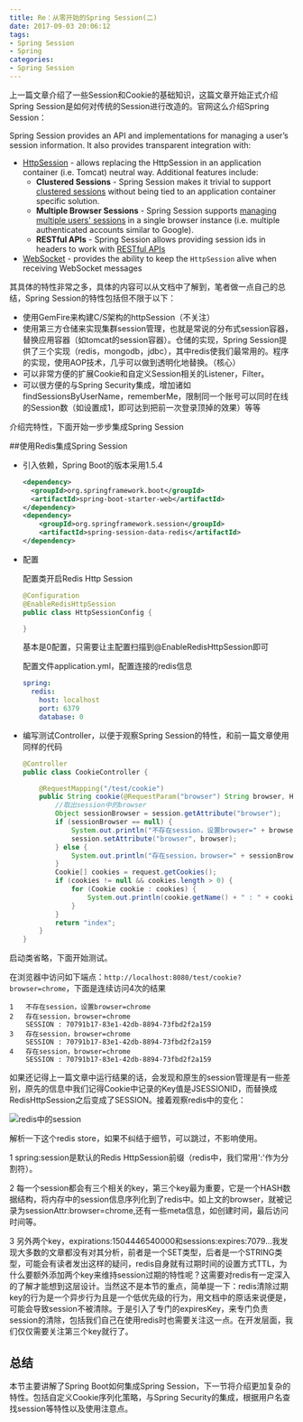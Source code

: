 ```yaml
---
title: Re：从零开始的Spring Session(二)
date: 2017-09-03 20:06:12
tags: 
- Spring Session
- Spring
categories:
- Spring Session
---
```


上一篇文章介绍了一些Session和Cookie的基础知识，这篇文章开始正式介绍Spring Session是如何对传统的Session进行改造的。官网这么介绍Spring Session：

Spring Session provides an API and implementations for managing a user’s session information. It also provides transparent integration with:

- [HttpSession](https://docs.spring.io/spring-session/docs/1.3.1.RELEASE/reference/html5/#httpsession) - allows replacing the HttpSession in an application container (i.e. Tomcat) neutral way. Additional features include:
  - **Clustered Sessions** - Spring Session makes it trivial to support [clustered sessions](https://docs.spring.io/spring-session/docs/1.3.1.RELEASE/reference/html5/#httpsession-redis) without being tied to an application container specific solution.
  - **Multiple Browser Sessions** - Spring Session supports [managing multiple users' sessions](https://docs.spring.io/spring-session/docs/1.3.1.RELEASE/reference/html5/#httpsession-multi) in a single browser instance (i.e. multiple authenticated accounts similar to Google).
  - **RESTful APIs** - Spring Session allows providing session ids in headers to work with [RESTful APIs](https://docs.spring.io/spring-session/docs/1.3.1.RELEASE/reference/html5/#httpsession-rest)
- [WebSocket](https://docs.spring.io/spring-session/docs/1.3.1.RELEASE/reference/html5/#websocket) - provides the ability to keep the `HttpSession` alive when receiving WebSocket messages

其具体的特性非常之多，具体的内容可以从文档中了解到，笔者做一点自己的总结，Spring Session的特性包括但不限于以下：

- 使用GemFire来构建C/S架构的httpSession（不关注）
- 使用第三方仓储来实现集群session管理，也就是常说的分布式session容器，替换应用容器（如tomcat的session容器）。仓储的实现，Spring Session提供了三个实现（redis，mongodb，jdbc），其中redis使我们最常用的。程序的实现，使用AOP技术，几乎可以做到透明化地替换。（核心）
- 可以非常方便的扩展Cookie和自定义Session相关的Listener，Filter。
- 可以很方便的与Spring Security集成，增加诸如findSessionsByUserName，rememberMe，限制同一个账号可以同时在线的Session数（如设置成1，即可达到把前一次登录顶掉的效果）等等

介绍完特性，下面开始一步步集成Spring Session

<!-- more -->

##使用Redis集成Spring Session 

- 引入依赖，Spring Boot的版本采用1.5.4

  ```xml
  <dependency>
    <groupId>org.springframework.boot</groupId>
    <artifactId>spring-boot-starter-web</artifactId>
  </dependency>
  <dependency>
      <groupId>org.springframework.session</groupId>
      <artifactId>spring-session-data-redis</artifactId>
  </dependency>
  ```

- 配置

  配置类开启Redis Http Session

  ```java
  @Configuration
  @EnableRedisHttpSession
  public class HttpSessionConfig {

  }
  ```

  基本是0配置，只需要让主配置扫描到@EnableRedisHttpSession即可

  配置文件application.yml，配置连接的redis信息

  ```yaml
  spring:
    redis:
      host: localhost
      port: 6379
      database: 0
  ```

- 编写测试Controller，以便于观察Spring Session的特性，和前一篇文章使用同样的代码

  ```java
  @Controller
  public class CookieController {

      @RequestMapping("/test/cookie")
      public String cookie(@RequestParam("browser") String browser, HttpServletRequest request, HttpSession session) {
          //取出session中的browser
          Object sessionBrowser = session.getAttribute("browser");
          if (sessionBrowser == null) {
              System.out.println("不存在session，设置browser=" + browser);
              session.setAttribute("browser", browser);
          } else {
              System.out.println("存在session，browser=" + sessionBrowser.toString());
          }
          Cookie[] cookies = request.getCookies();
          if (cookies != null && cookies.length > 0) {
              for (Cookie cookie : cookies) {
                  System.out.println(cookie.getName() + " : " + cookie.getValue());
              }
          }
          return "index";
      }
  }
  ```

启动类省略，下面开始测试。

在浏览器中访问如下端点：`http://localhost:8080/test/cookie?browser=chrome`，下面是连续访问4次的结果

```
1	不存在session，设置browser=chrome
2	存在session，browser=chrome
	SESSION : 70791b17-83e1-42db-8894-73fbd2f2a159
3	存在session，browser=chrome
	SESSION : 70791b17-83e1-42db-8894-73fbd2f2a159
4	存在session，browser=chrome
	SESSION : 70791b17-83e1-42db-8894-73fbd2f2a159
```

如果还记得上一篇文章中运行结果的话，会发现和原生的session管理是有一些差别，原先的信息中我们记得Cookie中记录的Key值是JSESSIONID，而替换成RedisHttpSession之后变成了SESSION。接着观察redis中的变化：

![redis中的session](http://ov0zuistv.bkt.clouddn.com/image/redisSession.png)

解析一下这个redis store，如果不纠结于细节，可以跳过，不影响使用。

​1 spring:session是默认的Redis HttpSession前缀（redis中，我们常用':'作为分割符）。

2 每一个session都会有三个相关的key，第三个key最为重要，它是一个HASH数据结构，将内存中的session信息序列化到了redis中。如上文的browser，就被记录为sessionAttr:browser=chrome,还有一些meta信息，如创建时间，最后访问时间等。

3 另外两个key，expirations:1504446540000和sessions:expires:7079...我发现大多数的文章都没有对其分析，前者是一个SET类型，后者是一个STRING类型，可能会有读者发出这样的疑问，redis自身就有过期时间的设置方式TTL，为什么要额外添加两个key来维持session过期的特性呢？这需要对redis有一定深入的了解才能想到这层设计。当然这不是本节的重点，简单提一下：redis清除过期key的行为是一个异步行为且是一个低优先级的行为，用文档中的原话来说便是，可能会导致session不被清除。于是引入了专门的expiresKey，来专门负责session的清除，包括我们自己在使用redis时也需要关注这一点。在开发层面，我们仅仅需要关注第三个key就行了。

## 总结

本节主要讲解了Spring Boot如何集成Spring Session，下一节将介绍更加复杂的特性。包括自定义Cookie序列化策略，与Spring Security的集成，根据用户名查找session等特性以及使用注意点。







